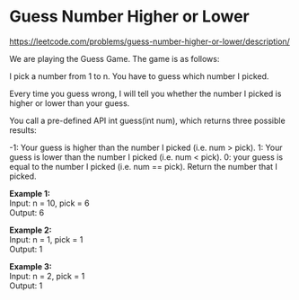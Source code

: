 # Guess Number Higher or Lower
https://leetcode.com/problems/guess-number-higher-or-lower/description/

We are playing the Guess Game. The game is as follows:

I pick a number from 1 to n. You have to guess which number I picked.

Every time you guess wrong, I will tell you whether the number I picked is higher or lower than your guess.

You call a pre-defined API int guess(int num), which returns three possible results:

-1: Your guess is higher than the number I picked (i.e. num > pick).
1: Your guess is lower than the number I picked (i.e. num < pick).
0: your guess is equal to the number I picked (i.e. num == pick).
Return the number that I picked.

<b>Example 1:</b>\
Input: n = 10, pick = 6\
Output: 6

<b>Example 2:</b>\
Input: n = 1, pick = 1\
Output: 1

<b>Example 3:</b>\
Input: n = 2, pick = 1\
Output: 1